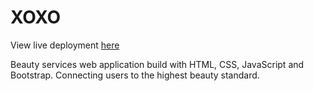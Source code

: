 # XOXO

View live deployment [here](https://campbell-15.github.io/XOXO/)

Beauty services web application build with HTML, CSS, JavaScript and Bootstrap. Connecting users to the highest beauty standard.
